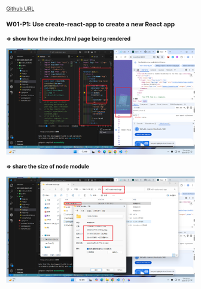 [Github URL](https://github.com/jiabao721/1132-2N-demo-jbshen-67)

### W01-P1: Use create-react-app to create a new React app

#### => show how the index.html page being rendered

![](w01-p1-1.png)

#### => share the size of node module

![](w01-p1-2.png)
